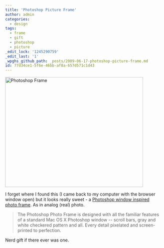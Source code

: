 ```yaml
---
title: 'Photoshop Picture Frame'
author: admin
categories:
  - design
tags:
  - frame
  - gift
  - photoshop
  - picture
_edit_lock: '1245290759'
_edit_last: '1'
_wpghs_github_path: _posts/2009-06-17-photoshop-picture-frame.md
id: 77d34ce1-5f6e-46bb-af8a-657d571c1d43
---
```

<p><img src="https://chrisenns.com/wp-content/uploads/2009/06/Picture-31.png" alt="Photoshop Frame" title="Photoshop Frame" width="442" height="352" class="aligncenter size-full wp-image-1694" /></p>
<p>I forget where I found this (I came back to my computer with the browser window open) but it looks really sweet - a <a href="http://photojojo.com/store/awesomeness/photoshop-photo-frame">Photoshop window inspired photo frame</a>.  As in analog (real) photo.</p>
<blockquote><p>The Photoshop Photo Frame is designed with all the familiar features of a standard Mac OS X Photoshop window -- scroll bars, gray and white checkered pattern and all. Every detail pixelated and screen-printed to perfection.</p></blockquote>
<p>Nerd gift if there ever was one.</p>

